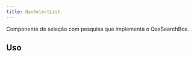 ```yaml
---
title: QasSelectList
---
```


Componente de seleção com pesquisa que implementa o QasSearchBox.

<doc-api file="select-list/QasSelectList" name="QasSelectList" />

## Uso

<doc-example file="QasSelectList/Basic" title="Básico" />
<doc-example file="QasSelectList/SlotItem" title="Slot item" />
<doc-example file="QasSelectList/SlotItemAction" title="Slot item-action" />
